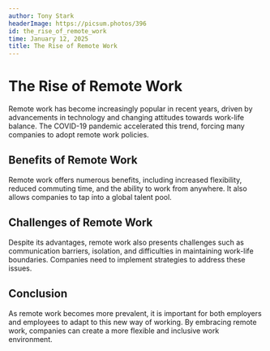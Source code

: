 ```yaml
---
author: Tony Stark
headerImage: https://picsum.photos/396
id: the_rise_of_remote_work
time: January 12, 2025
title: The Rise of Remote Work
---
```


# The Rise of Remote Work

Remote work has become increasingly popular in recent years, driven by advancements in technology and changing attitudes towards work-life balance. The COVID-19 pandemic accelerated this trend, forcing many companies to adopt remote work policies.

## Benefits of Remote Work

Remote work offers numerous benefits, including increased flexibility, reduced commuting time, and the ability to work from anywhere. It also allows companies to tap into a global talent pool.

## Challenges of Remote Work

Despite its advantages, remote work also presents challenges such as communication barriers, isolation, and difficulties in maintaining work-life boundaries. Companies need to implement strategies to address these issues.
## Conclusion

As remote work becomes more prevalent, it is important for both employers and employees to adapt to this new way of working. By embracing remote work, companies can create a more flexible and inclusive work environment.